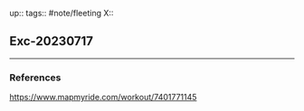 up::
tags:: #note/fleeting 
X:: 

## Exc-20230717



---

### References

https://www.mapmyride.com/workout/7401771145